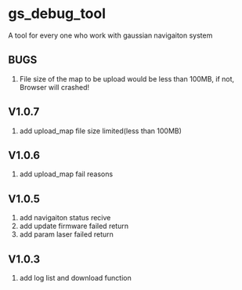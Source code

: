 # gs_debug_tool
A tool for every one who work with gaussian navigaiton system

## BUGS
1. File size of the map to be upload would be less than 100MB, if not, Browser will crashed!

## V1.0.7
1. add upload_map file size limited(less than 100MB)

## V1.0.6
1. add upload_map fail reasons


## V1.0.5
1. add navigaiton status recive
2. add update firmware failed return
3. add param laser failed return

## V1.0.3
1. add log list and download function

